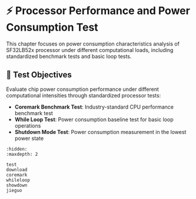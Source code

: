 # ⚡ Processor Performance and Power Consumption Test

This chapter focuses on power consumption characteristics analysis of SF32LB52x processor under different computational loads, including standardized benchmark tests and basic loop tests.

## 🎯 Test Objectives

Evaluate chip power consumption performance under different computational intensities through standardized processor tests:

- **Coremark Benchmark Test**: Industry-standard CPU performance benchmark test
- **While Loop Test**: Power consumption baseline test for basic loop operations  
- **Shutdown Mode Test**: Power consumption measurement in the lowest power state

```{toctree}
:hidden:
:maxdepth: 2

test
download
coremark
whileloop
showdown
jieguo
```